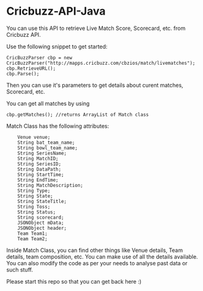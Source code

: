 # Cricbuzz-API-Java
You can use this API to retrieve Live Match Score, Scorecard, etc. from Cricbuzz API.

Use the following snippet to get started:
```
CricBuzzParser cbp = new CricBuzzParser("http://mapps.cricbuzz.com/cbzios/match/livematches");
cbp.RetrieveURL();
cbp.Parse();
```
Then you can use it's parameters to get details about curent matches, Scorecard, etc.

You can get all matches by using 
```
cbp.getMatches(); //returns ArrayList of Match class
```

Match Class has the following attributes:
```
	Venue venue;
	String bat_team_name;
	String bowl_team_name;
	String SeriesName;
	String MatchID;
	String SeriesID;
	String DataPath;
	String StartTime;
	String EndTime;
	String MatchDescription;
	String Type;
	String State;
	String StateTitle;
	String Toss;
	String Status;
	String scorecard;
	JSONObject mData;
	JSONObject header;
	Team Team1;
	Team Team2;
```

Inside Match Class, you can find other things like Venue details, Team details, team composition, etc. You can make use of all the details available. You can also modify the code as per your needs to analyse past data or such stuff.

Please start this repo so that you can get back here :)
